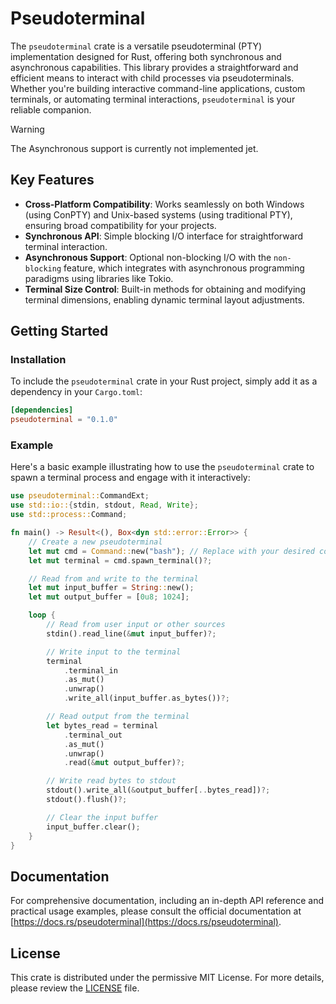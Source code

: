 # Pseudoterminal

The `pseudoterminal` crate is a versatile pseudoterminal (PTY) implementation
designed for Rust, offering both synchronous and asynchronous capabilities. This
library provides a straightforward and efficient means to interact with child
processes via pseudoterminals. Whether you're building interactive command-line
applications, custom terminals, or automating terminal interactions,
`pseudoterminal` is your reliable companion.

> [!WARNING]  
> The Asynchronous support is currently not implemented jet.

## Key Features

- **Cross-Platform Compatibility**: Works seamlessly on both Windows (using
  ConPTY) and Unix-based systems (using traditional PTY), ensuring broad
  compatibility for your projects.
- **Synchronous API**: Simple blocking I/O interface for straightforward
  terminal interaction.
- **Asynchronous Support**: Optional non-blocking I/O with the `non-blocking`
  feature, which integrates with asynchronous programming paradigms using
  libraries like Tokio.
- **Terminal Size Control**: Built-in methods for obtaining and modifying
  terminal dimensions, enabling dynamic terminal layout adjustments.

## Getting Started

### Installation

To include the `pseudoterminal` crate in your Rust project, simply add it as a
dependency in your `Cargo.toml`:

```toml
[dependencies]
pseudoterminal = "0.1.0"
```

### Example

Here's a basic example illustrating how to use the `pseudoterminal` crate to
spawn a terminal process and engage with it interactively:

```rust
use pseudoterminal::CommandExt;
use std::io::{stdin, stdout, Read, Write};
use std::process::Command;

fn main() -> Result<(), Box<dyn std::error::Error>> {
    // Create a new pseudoterminal
    let mut cmd = Command::new("bash"); // Replace with your desired command
    let mut terminal = cmd.spawn_terminal()?;

    // Read from and write to the terminal
    let mut input_buffer = String::new();
    let mut output_buffer = [0u8; 1024];

    loop {
        // Read from user input or other sources
        stdin().read_line(&mut input_buffer)?;

        // Write input to the terminal
        terminal
            .terminal_in
            .as_mut()
            .unwrap()
            .write_all(input_buffer.as_bytes())?;

        // Read output from the terminal
        let bytes_read = terminal
            .terminal_out
            .as_mut()
            .unwrap()
            .read(&mut output_buffer)?;

        // Write read bytes to stdout
        stdout().write_all(&output_buffer[..bytes_read])?;
        stdout().flush()?;

        // Clear the input buffer
        input_buffer.clear();
    }
}
```

## Documentation

For comprehensive documentation, including an in-depth API reference and
practical usage examples, please consult the official documentation at
[https://docs.rs/pseudoterminal](https://docs.rs/pseudoterminal).

## License

This crate is distributed under the permissive MIT License. For more details,
please review the [LICENSE](LICENSE) file.
